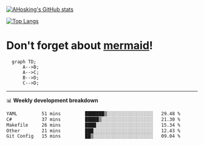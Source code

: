 [![AHosking's GitHub stats](https://github-readme-stats.vercel.app/api?username=ahosking&count_private=true&show_icons=true&theme=onedark&hide_rank=true&include_all_commits=true)](https://github.com/ahosking)

[![Top Langs](https://github-readme-stats.vercel.app/api/top-langs/?username=ahosking&layout=compact&theme=onedark)](https://github.com/ahosking)


# Don't forget about [mermaid](https://github.blog/2022-02-14-include-diagrams-markdown-files-mermaid/)!

```mermaid
  graph TD;
      A-->B;
      A-->C;
      B-->D;
      C-->D;
```
-------

📊 **Weekly development breakdown**

<!--START_SECTION:waka-->

```txt
YAML         51 mins         ███████▒░░░░░░░░░░░░░░░░░   29.48 %
C#           37 mins         █████▒░░░░░░░░░░░░░░░░░░░   21.30 %
Makefile     26 mins         ████░░░░░░░░░░░░░░░░░░░░░   15.34 %
Other        21 mins         ███░░░░░░░░░░░░░░░░░░░░░░   12.43 %
Git Config   15 mins         ██▒░░░░░░░░░░░░░░░░░░░░░░   09.04 %
```

<!--END_SECTION:waka-->
